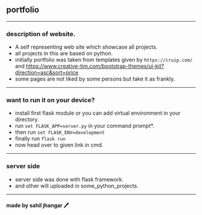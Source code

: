 ## portfolio
---
### description of website.
- A self representing web site which showcase all projects.
- all projects in this are based on python.
- initially portfolio was taken from templates given by `https://cruip.com/` and https://www.creative-tim.com/bootstrap-themes/ui-kit?direction=asc&sort=price
- some pages are not liked by some persons but take it as frankly.
---
### want to run it on your device?
- install first flask module or you can add virtual environment in your directory.
- run `set FLASK_APP=server.py` in your command prompt*.
- then run `set FLASK_ENV=development`
- finally run `flask run`
- now head over to given link in cmd.
---
### server side
- server side was done with flask framework.
- and other will uploaded in some_python_projects.
---
#### made by sahil jhangar 🖊️